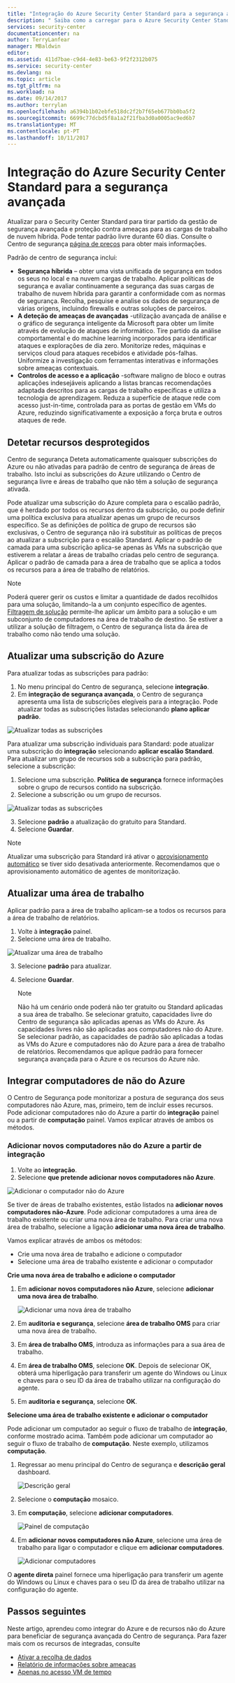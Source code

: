 ```yaml
---
title: "Integração do Azure Security Center Standard para a segurança avançada | Microsoft Docs"
description: " Saiba como a carregar para o Azure Security Center Standard para avançada segurança. "
services: security-center
documentationcenter: na
author: TerryLanfear
manager: MBaldwin
editor: 
ms.assetid: 411d7bae-c9d4-4e83-be63-9f2f2312b075
ms.service: security-center
ms.devlang: na
ms.topic: article
ms.tgt_pltfrm: na
ms.workload: na
ms.date: 09/14/2017
ms.author: terrylan
ms.openlocfilehash: a6394b1b02ebfe518dc2f2b7f65eb677bb0ba5f2
ms.sourcegitcommit: 6699c77dcbd5f8a1a2f21fba3d0a0005ac9ed6b7
ms.translationtype: MT
ms.contentlocale: pt-PT
ms.lasthandoff: 10/11/2017
---
```

# <a name="onboarding-to-azure-security-center-standard-for-enhanced-security"></a>Integração do Azure Security Center Standard para a segurança avançada
Atualizar para o Security Center Standard para tirar partido da gestão de segurança avançada e proteção contra ameaças para as cargas de trabalho de nuvem híbrida.  Pode tentar padrão livre durante 60 dias. Consulte o Centro de segurança [página de preços](https://azure.microsoft.com/pricing/details/security-center/) para obter mais informações.

Padrão de centro de segurança inclui:

- **Segurança híbrida** – obter uma vista unificada de segurança em todos os seus no local e na nuvem cargas de trabalho. Aplicar políticas de segurança e avaliar continuamente a segurança das suas cargas de trabalho de nuvem híbrida para garantir a conformidade com as normas de segurança. Recolha, pesquise e analise os dados de segurança de várias origens, incluindo firewalls e outras soluções de parceiros.
- **A deteção de ameaças de avançadas** -utilização avançada de análise e o gráfico de segurança inteligente da Microsoft para obter um limite através de evolução de ataques de informático.  Tire partido da análise comportamental e do machine learning incorporados para identificar ataques e explorações de dia zero. Monitorize redes, máquinas e serviços cloud para ataques recebidos e atividade pós-falhas. Uniformize a investigação com ferramentas interativas e informações sobre ameaças contextuais.
- **Controlos de acesso e a aplicação** -software maligno de bloco e outras aplicações indesejáveis aplicando a listas brancas recomendações adaptada descritos para as cargas de trabalho específicas e utiliza a tecnologia de aprendizagem. Reduza a superfície de ataque rede com acesso just-in-time, controlada para as portas de gestão em VMs do Azure, reduzindo significativamente a exposição a força bruta e outros ataques de rede.

## <a name="detecting-unprotected-resources"></a>Detetar recursos desprotegidos     
Centro de segurança Deteta automaticamente quaisquer subscrições do Azure ou não ativadas para padrão de centro de segurança de áreas de trabalho. Isto inclui as subscrições do Azure utilizando o Centro de segurança livre e áreas de trabalho que não têm a solução de segurança ativada.

Pode atualizar uma subscrição do Azure completa para o escalão padrão, que é herdado por todos os recursos dentro da subscrição, ou pode definir uma política exclusiva para atualizar apenas um grupo de recursos específico. Se as definições de política de grupo de recursos são exclusivas, o Centro de segurança não irá substituir as políticas de preços ao atualizar a subscrição para o escalão Standard. Aplicar o padrão de camada para uma subscrição aplica-se apenas às VMs na subscrição que estiverem a relatar a áreas de trabalho criadas pelo centro de segurança. Aplicar o padrão de camada para a área de trabalho que se aplica a todos os recursos para a área de trabalho de relatórios.

> [!NOTE]
> Poderá querer gerir os custos e limitar a quantidade de dados recolhidos para uma solução, limitando-la a um conjunto específico de agentes. [Filtragem de solução](../operations-management-suite/operations-management-suite-solution-targeting.md) permite-lhe aplicar um âmbito para a solução e um subconjunto de computadores na área de trabalho de destino.  Se estiver a utilizar a solução de filtragem, o Centro de segurança lista da área de trabalho como não tendo uma solução.
>
>

## <a name="upgrade-an-azure-subscription"></a>Atualizar uma subscrição do Azure
Para atualizar todas as subscrições para padrão:
1. No menu principal do Centro de segurança, selecione **integração**.
2. Em **integração de segurança avançada**, o Centro de segurança apresenta uma lista de subscrições elegíveis para a integração. Pode atualizar todas as subscrições listadas selecionando **plano aplicar padrão**.

  ![Atualizar todas as subscrições][1]

Para atualizar uma subscrição individuais para Standard: pode atualizar uma subscrição do **integração** selecionando **aplicar escalão Standard**. Para atualizar um grupo de recursos sob a subscrição para padrão, selecione a subscrição:
1. Selecione uma subscrição.  **Política de segurança** fornece informações sobre o grupo de recursos contido na subscrição.
2. Selecione a subscrição ou um grupo de recursos.

  ![Atualizar todas as subscrições][2]

3. Selecione **padrão** a atualização do gratuito para Standard.
4. Selecione **Guardar**.

> [!NOTE]
> Atualizar uma subscrição para Standard irá ativar o [aprovisionamento automático](security-center-enable-data-collection.md) se tiver sido desativada anteriormente. Recomendamos que o aprovisionamento automático de agentes de monitorização.
>
>

## <a name="upgrade-a-workspace"></a>Atualizar uma área de trabalho
Aplicar padrão para a área de trabalho aplicam-se a todos os recursos para a área de trabalho de relatórios.

1. Volte à **integração** painel.
2. Selecione uma área de trabalho.

  ![Atualizar uma área de trabalho][8]

3. Selecione **padrão** para atualizar.  
4. Selecione **Guardar**.

   > [!NOTE]
   > Não há um cenário onde poderá não ter gratuito ou Standard aplicadas a sua área de trabalho. Se selecionar gratuito, capacidades livre do Centro de segurança são aplicadas apenas as VMs do Azure. As capacidades livres não são aplicadas aos computadores não do Azure. Se selecionar padrão, as capacidades de padrão são aplicadas a todas as VMs do Azure e computadores não do Azure para a área de trabalho de relatórios. Recomendamos que aplique padrão para fornecer segurança avançada para o Azure e os recursos do Azure não.
   >
   >

## <a name="onboard-non-azure-computers"></a>Integrar computadores de não do Azure
O Centro de Segurança pode monitorizar a postura de segurança dos seus computadores não Azure, mas, primeiro, tem de incluir esses recursos. Pode adicionar computadores não do Azure a partir do **integração** painel ou a partir de **computação** painel. Vamos explicar através de ambos os métodos.

### <a name="add-new-non-azure-computers-from-onboarding"></a>Adicionar novos computadores não do Azure a partir de integração

1. Volte ao **integração**.   
2. Selecione **que pretende adicionar novos computadores não Azure**.

  ![Adicionar o computador não do Azure][3]

Se tiver de áreas de trabalho existentes, estão listados na **adicionar novos computadores não-Azure**. Pode adicionar computadores a uma área de trabalho existente ou criar uma nova área de trabalho. Para criar uma nova área de trabalho, selecione a ligação **adicionar uma nova área de trabalho**.

Vamos explicar através de ambos os métodos:

- Crie uma nova área de trabalho e adicione o computador
- Selecione uma área de trabalho existente e adicionar o computador

**Crie uma nova área de trabalho e adicione o computador**

1. Em **adicionar novos computadores não Azure**, selecione **adicionar uma nova área de trabalho**.

   ![Adicionar uma nova área de trabalho][4]

2. Em **auditoria e segurança**, selecione **área de trabalho OMS** para criar uma nova área de trabalho.
3. Em **área de trabalho OMS**, introduza as informações para a sua área de trabalho.
4. Em **área de trabalho OMS**, selecione **OK**.  Depois de selecionar OK, obterá uma hiperligação para transferir um agente do Windows ou Linux e chaves para o seu ID da área de trabalho utilizar na configuração do agente.
5. Em **auditoria e segurança**, selecione **OK**.

**Selecione uma área de trabalho existente e adicionar o computador**

Pode adicionar um computador ao seguir o fluxo de trabalho de **integração**, conforme mostrado acima. Também pode adicionar um computador ao seguir o fluxo de trabalho de **computação**. Neste exemplo, utilizamos **computação**.

1. Regressar ao menu principal do Centro de segurança e **descrição geral** dashboard.

   ![Descrição geral][5]

2. Selecione o **computação** mosaico.
3. Em **computação**, selecione **adicionar computadores**.

   ![Painel de computação][6]

4. Em **adicionar novos computadores não Azure**, selecione uma área de trabalho para ligar o computador e clique em **adicionar computadores**.

   ![Adicionar computadores][7]

 O **agente direta** painel fornece uma hiperligação para transferir um agente do Windows ou Linux e chaves para o seu ID da área de trabalho utilizar na configuração do agente.   

## <a name="next-steps"></a>Passos seguintes
Neste artigo, aprendeu como integrar do Azure e de recursos não do Azure para beneficiar de segurança avançada do Centro de segurança.  Para fazer mais com os recursos de integradas, consulte

- [Ativar a recolha de dados](security-center-enable-data-collection.md)
- [Relatório de informações sobre ameaças](security-center-threat-report.md)
- [Apenas no acesso VM de tempo](security-center-just-in-time.md)

<!--Image references-->
[1]: ./media/security-center-onboarding/onboard.png
[2]: ./media/security-center-onboarding/onboard-subscription.png
[3]: ./media/security-center-onboarding/add-non-azure-resource.png
[4]: ./media/security-center-onboarding/create-workspace.png
[5]: ./media/security-center-onboarding/overview.png
[6]: ./media/security-center-onboarding/compute-blade.png
[7]: ./media/security-center-onboarding/add-non-azure-computer.png
[8]: ./media/security-center-onboarding/onboard-workspace.png
